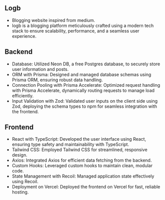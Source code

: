 ## Logb 
- Blogging website inspired from medium.
- logb is a blogging platform meticulously crafted using a modern tech stack to ensure scalability,
  performance, and a seamless user experience.
## Backend
- Database: Utilized Neon DB, a free Postgres database, to securely store user information and posts.
- ORM with Prisma: Designed and managed database schemas using Prisma ORM, ensuring robust data handling.
- Connection Pooling with Prisma Accelerate: Optimized request handling with Prisma Accelerate, dynamically routing requests to manage load efficiently.
- Input Validation with Zod: Validated user inputs on the client side using Zod, deploying the schema types to npm for seamless integration with the frontend.
## Frontend
- React with TypeScript: Developed the user interface using React, ensuring type safety and maintainability with TypeScript.
- Tailwind CSS: Employed Tailwind CSS for streamlined, responsive design.
- Axios: Integrated Axios for efficient data fetching from the backend.
- Custom Hooks: Leveraged custom hooks to maintain clean, modular code.
- State Management with Recoil: Managed application state effectively using Recoil.
- Deployment on Vercel: Deployed the frontend on Vercel for fast, reliable hosting.
